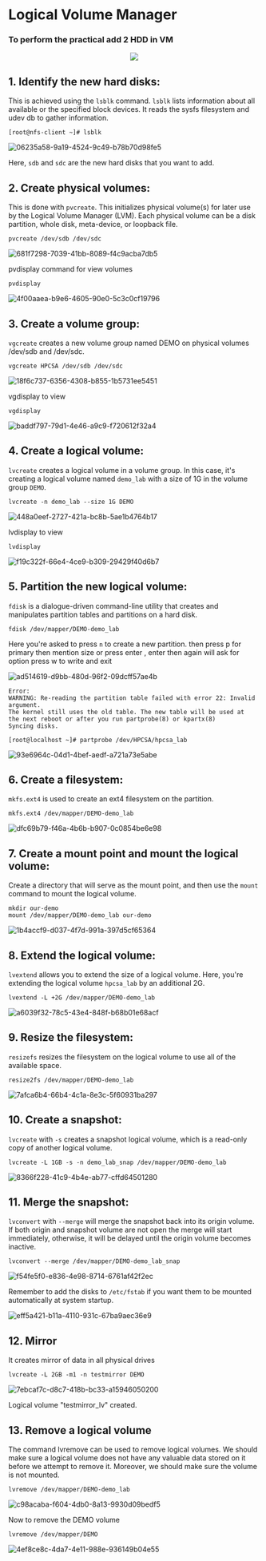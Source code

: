 # Logical Volume Manager

### To perform the practical add 2 HDD in VM

<p align="center">
    <img src=https://github.com/shubnimkar/Storage-and-Backup-Management/assets/46809421/52a7f9ba-f08e-434c-8f59-e7f2ede02561>
</p>

## 1. Identify the new hard disks:

This is achieved using the `lsblk` command. `lsblk` lists information about all available or the specified block devices. It reads the sysfs filesystem and udev db to gather information.


    [root@nfs-client ~]# lsblk

![06235a58-9a19-4524-9c49-b78b70d98fe5](https://github.com/shubnimkar/Storage-and-Backup-Management/assets/46809421/025521c0-9ffd-4869-92a6-69b4068dfb3a)


Here, `sdb` and `sdc` are the new hard disks that you want to add.

## 2. Create physical volumes:

This is done with `pvcreate`. This initializes physical volume(s) for later use by the Logical Volume Manager (LVM). Each physical volume can be a disk partition, whole disk, meta-device, or loopback file.


    pvcreate /dev/sdb /dev/sdc
   
![681f7298-7039-41bb-8089-f4c9acba7db5](https://github.com/shubnimkar/Storage-and-Backup-Management/assets/46809421/fd168069-b8d3-4ee1-bcde-cb4bd9ac7eb6)


pvdisplay command for view volumes

    pvdisplay

![4f00aaea-b9e6-4605-90e0-5c3c0cf19796](https://github.com/shubnimkar/Storage-and-Backup-Management/assets/46809421/c7a80e87-0474-4ccb-913f-cd6ff16d6db8)


## 3. Create a volume group:

`vgcreate` creates a new volume group named DEMO on physical volumes /dev/sdb and /dev/sdc.


    vgcreate HPCSA /dev/sdb /dev/sdc

![18f6c737-6356-4308-b855-1b5731ee5451](https://github.com/shubnimkar/Storage-and-Backup-Management/assets/46809421/810b9b5c-bb59-48da-ac5a-0df692949df2)


vgdisplay to view

    vgdisplay
![baddf797-79d1-4e46-a9c9-f720612f32a4](https://github.com/shubnimkar/Storage-and-Backup-Management/assets/46809421/b0134517-aec7-4356-b32b-62c58378c2cc)


## 4. Create a logical volume:

`lvcreate` creates a logical volume in a volume group. In this case, it's creating a logical volume named `demo_lab` with a size of 1G in the volume group `DEMO`.


    lvcreate -n demo_lab --size 1G DEMO

![448a0eef-2727-421a-bc8b-5ae1b4764b17](https://github.com/shubnimkar/Storage-and-Backup-Management/assets/46809421/a24d92b7-7b47-4b2d-8619-323a8d42a2a0)

lvdisplay to view

    lvdisplay

![f19c322f-66e4-4ce9-b309-29429f40d6b7](https://github.com/shubnimkar/Storage-and-Backup-Management/assets/46809421/c672fb27-3b2d-4df7-ab42-4a6e770c136b)


## 5. Partition the new logical volume:

`fdisk` is a dialogue-driven command-line utility that creates and manipulates partition tables and partitions on a hard disk.


    fdisk /dev/mapper/DEMO-demo_lab

Here you're asked to press `n` to create a new partition.
then press p for primary
then mention size or press enter , enter
then again will ask for option press w to write and exit

![ad514619-d9bb-480d-96f2-09dcff57ae4b](https://github.com/shubnimkar/Storage-and-Backup-Management/assets/46809421/2a99d319-401a-49ef-9edc-97eb73ae2b0b)


    Error:
    WARNING: Re-reading the partition table failed with error 22: Invalid argument.
    The kernel still uses the old table. The new table will be used at
    the next reboot or after you run partprobe(8) or kpartx(8)
    Syncing disks.
    
    [root@localhost ~]# partprobe /dev/HPCSA/hpcsa_lab

![93e6964c-04d1-4bef-aedf-a721a73e5abe](https://github.com/shubnimkar/Storage-and-Backup-Management/assets/46809421/4e154707-709e-41f5-b8b2-4d6a938cbfb1)


## 6. Create a filesystem:

`mkfs.ext4` is used to create an ext4 filesystem on the partition.


    mkfs.ext4 /dev/mapper/DEMO-demo_lab

![dfc69b79-f46a-4b6b-b907-0c0854be6e98](https://github.com/shubnimkar/Storage-and-Backup-Management/assets/46809421/19e23763-850f-4d44-a2bd-e8e4adb6ba63)


## 7. Create a mount point and mount the logical volume:

Create a directory that will serve as the mount point, and then use the `mount` command to mount the logical volume.


    mkdir our-demo
    mount /dev/mapper/DEMO-demo_lab our-demo
    
![1b4accf9-d037-4f7d-991a-397d5cf65364](https://github.com/shubnimkar/Storage-and-Backup-Management/assets/46809421/edf3fe04-15a7-4bf7-94a9-e27e4edeab1c)



## 8. Extend the logical volume:

`lvextend` allows you to extend the size of a logical volume. Here, you're extending the logical volume `hpcsa_lab` by an additional 2G.


    lvextend -L +2G /dev/mapper/DEMO-demo_lab

![a6039f32-78c5-43e4-848f-b68b01e68acf](https://github.com/shubnimkar/Storage-and-Backup-Management/assets/46809421/dd8f1db1-fcc4-4378-9b34-4c608fe6de3c)


## 9. Resize the filesystem:

`resizefs` resizes the filesystem on the logical volume to use all of the available space.


    resize2fs /dev/mapper/DEMO-demo_lab

![7afca6b4-66b4-4c1a-8e3c-5f60931ba297](https://github.com/shubnimkar/Storage-and-Backup-Management/assets/46809421/5039c443-4077-4006-9ae2-0d24eae2bfc5)


## 10. Create a snapshot:

`lvcreate` with `-s` creates a snapshot logical volume, which is a read-only copy of another logical volume.


    lvcreate -L 1GB -s -n demo_lab_snap /dev/mapper/DEMO-demo_lab

![8366f228-41c9-4b4e-ab77-cffd64501280](https://github.com/shubnimkar/Storage-and-Backup-Management/assets/46809421/e8dcb527-846f-4a44-8d87-801ce7db93f6)


## 11. Merge the snapshot:

`lvconvert` with `--merge` will merge the snapshot back into its origin volume. If both origin and snapshot volume are not open the merge will start immediately, otherwise, it will be delayed until the origin volume becomes inactive.

    lvconvert --merge /dev/mapper/DEMO-demo_lab_snap

![f54fe5f0-e836-4e98-8714-6761af42f2ec](https://github.com/shubnimkar/Storage-and-Backup-Management/assets/46809421/2554002e-ccde-434c-b4dd-901907f09a68)


Remember to add the disks to `/etc/fstab` if you want them to be mounted automatically at system startup.

![eff5a421-b11a-4110-931c-67ba9aec36e9](https://github.com/shubnimkar/Storage-and-Backup-Management/assets/46809421/d6d7072b-5019-44c3-b120-22b906322477)

## 12. Mirror

 It creates mirror of data in all physical  drives
 
    lvcreate -L 2GB -m1 -n testmirror DEMO

![7ebcaf7c-d8c7-418b-bc33-a15946050200](https://github.com/shubnimkar/Storage-and-Backup-Management/assets/46809421/17bb1f36-7fd6-420a-b02f-4a711560b190)

  Logical volume "testmirror_lv" created.

## 13. Remove a logical volume

The command lvremove can be used to remove logical volumes. We should make sure a logical volume does not have any valuable data stored on it before we attempt to remove it. Moreover, we should make sure the volume is not mounted.

    lvremove /dev/mapper/DEMO-demo_lab

![c98acaba-f604-4db0-8a13-9930d09bedf5](https://github.com/shubnimkar/Storage-and-Backup-Management/assets/46809421/512e7080-6899-4561-8bad-54fc92ad032b)


Now to remove the DEMO volume

    lvremove /dev/mapper/DEMO
    
![4ef8ce8c-4da7-4e11-988e-936149b04e55](https://github.com/shubnimkar/Storage-and-Backup-Management/assets/46809421/84dde010-c3d5-4a56-aa2f-bc8b8d06c837)


